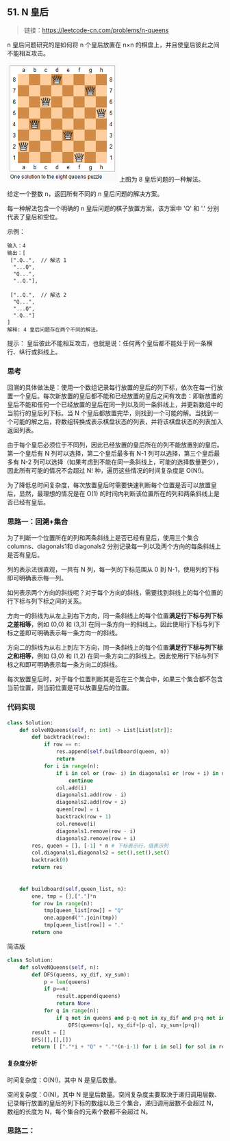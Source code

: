 ## 51. N 皇后
>链接：https://leetcode-cn.com/problems/n-queens

n 皇后问题研究的是如何将 n 个皇后放置在 n×n 的棋盘上，并且使皇后彼此之间不能相互攻击。

![](../images/8-queens.png)
上图为 8 皇后问题的一种解法。

给定一个整数 n，返回所有不同的 n 皇后问题的解决方案。

每一种解法包含一个明确的 n 皇后问题的棋子放置方案，该方案中 'Q' 和 '.' 分别代表了皇后和空位。

示例：
```shell
输入：4
输出：[
 [".Q..",  // 解法 1
  "...Q",
  "Q...",
  "..Q."],

 ["..Q.",  // 解法 2
  "Q...",
  "...Q",
  ".Q.."]
]
解释: 4 皇后问题存在两个不同的解法。
```

提示：
皇后彼此不能相互攻击，也就是说：任何两个皇后都不能处于同一条横行、纵行或斜线上。

### 思考
回溯的具体做法是：使用一个数组记录每行放置的皇后的列下标，依次在每一行放置一个皇后。每次新放置的皇后都不能和已经放置的皇后之间有攻击：即新放置的皇后不能和任何一个已经放置的皇后在同一列以及同一条斜线上，并更新数组中的当前行的皇后列下标。当 N 个皇后都放置完毕，则找到一个可能的解。当找到一个可能的解之后，将数组转换成表示棋盘状态的列表，并将该棋盘状态的列表加入返回列表。

由于每个皇后必须位于不同列，因此已经放置的皇后所在的列不能放置别的皇后。第一个皇后有 N 列可以选择，第二个皇后最多有 N-1 列可以选择，第三个皇后最多有 N-2 列可以选择（如果考虑到不能在同一条斜线上，可能的选择数量更少），因此所有可能的情况不会超过 N! 种，遍历这些情况的时间复杂度是 O(N!)。

为了降低总时间复杂度，每次放置皇后时需要快速判断每个位置是否可以放置皇后，显然，最理想的情况是在 O(1) 的时间内判断该位置所在的列和两条斜线上是否已经有皇后。


### 思路一：回溯+集合
为了判断一个位置所在的列和两条斜线上是否已经有皇后，使用三个集合columns、diagonals1和 diagonals2 分别记录每一列以及两个方向的每条斜线上是否有皇后。

列的表示法很直观，一共有 N 列，每一列的下标范围从 0 到 N-1，使用列的下标即可明确表示每一列。

如何表示两个方向的斜线呢？对于每个方向的斜线，需要找到斜线上的每个位置的行下标与列下标之间的关系。

方向一的斜线为从左上到右下方向，同一条斜线上的每个位置**满足行下标与列下标之差相等**，例如 (0,0) 和 (3,3) 在同一条方向一的斜线上。因此使用行下标与列下标之差即可明确表示每一条方向一的斜线。

方向二的斜线为从右上到左下方向，同一条斜线上的每个位置**满足行下标与列下标之和相等**，例如 (3,0) 和 (1,2) 在同一条方向二的斜线上。因此使用行下标与列下标之和即可明确表示每一条方向二的斜线。

每次放置皇后时，对于每个位置判断其是否在三个集合中，如果三个集合都不包含当前位置，则当前位置是可以放置皇后的位置。

### 代码实现
```python
class Solution:
    def solveNQueens(self, n: int) -> List[List[str]]:
        def backtrack(row):
            if row == n:
                res.append(self.buildboard(queen, n))
                return
            for i in range(n):
                if i in col or (row- i) in diagonals1 or (row + i) in diagonals2:
                    continue
                col.add(i)
                diagonals1.add(row - i)
                diagonals2.add(row + i)
                queen[row] = i
                backtrack(row + 1)
                col.remove(i)
                diagonals1.remove(row - i)
                diagonals2.remove(row + i)
        res, queen = [], [-1] * n # 下标表示行，值表示列
        col,diagonals1,diagonals2 = set(),set(),set()
        backtrack(0)
        return res
        
        
    def buildboard(self,queen_list, n):
        one, tmp = [],["."]*n
        for row in range(n):
            tmp[queen_list[row]] = "Q"
            one.append("".join(tmp))
            tmp[queen_list[row]] = "."
        return one
```

简洁版
```python
class Solution:
    def solveNQueens(self, n):
        def DFS(queens, xy_dif, xy_sum):
            p = len(queens)
            if p==n:
                result.append(queens)
                return None
            for q in range(n):
                if q not in queens and p-q not in xy_dif and p+q not in xy_sum: 
                    DFS(queens+[q], xy_dif+[p-q], xy_sum+[p+q])  
        result = []
        DFS([],[],[])
        return [ ["."*i + "Q" + "."*(n-i-1) for i in sol] for sol in result]
```

#### 复杂度分析

时间复杂度：O(N!)，其中 N 是皇后数量。

空间复杂度：O(N)，其中 N 是皇后数量。空间复杂度主要取决于递归调用层数、记录每行放置的皇后的列下标的数组以及三个集合，递归调用层数不会超过 N，数组的长度为 N，每个集合的元素个数都不会超过 N。

### 思路二：





















